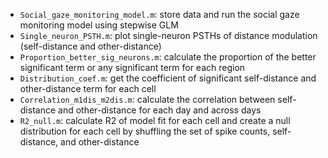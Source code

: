 * `Social_gaze_monitoring_model.m`: store data and run the social gaze monitoring model using stepwise GLM
* `Single_neuron_PSTH.m`: plot single-neuron PSTHs of distance modulation (self-distance and other-distance)
* `Proportion_better_sig_neurons.m`: calculate the proportion of the better significant term or any significant term for each region
* `Distribution_coef.m`: get the coefficient of significant self-distance and other-distance term for each cell
* `Correlation_m1dis_m2dis.m`: calculate the correlation between self-distance and other-distance for each day and across days
* `R2_null.m`: calculate R2 of model fit for each cell and create a null distribution for each cell by shuffling the set of spike counts, self-distance, and other-distance